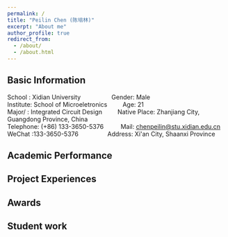 ```yaml
---
permalink: /
title: "Peilin Chen (陈培林)"
excerpt: "About me"
author_profile: true
redirect_from: 
  - /about/
  - /about.html
---
```


## Basic Information
School   : Xidian University&nbsp;&nbsp;&nbsp;&nbsp;&nbsp;&nbsp;&nbsp;&nbsp;&nbsp;&nbsp;&nbsp;&nbsp;&nbsp;&nbsp;&nbsp;&nbsp;&nbsp;&nbsp;Gender: Male                                                 
Institute: School of Microeletronics&nbsp;&nbsp;&nbsp;&nbsp;&nbsp;&nbsp;&nbsp;&nbsp;&nbsp;Age: 21                                                     
Major/   : Integrated Circuit Design&nbsp;&nbsp;&nbsp;&nbsp;&nbsp;&nbsp;&nbsp;&nbsp;&nbsp;Native Place: Zhanjiang City, Guangdong Province, China      
Telephone: (+86) 133-3650-5376&nbsp;&nbsp;&nbsp;&nbsp;&nbsp;&nbsp;&nbsp;&nbsp;&nbsp;      Mail: chenpeilin@stu.xidian.edu.cn                           
WeChat   :133-3650-5376&nbsp;&nbsp;&nbsp;&nbsp;&nbsp;&nbsp;&nbsp;&nbsp;&nbsp;&nbsp;&nbsp;&nbsp;&nbsp;&nbsp;&nbsp;&nbsp;&nbsp;Address: Xi'an City, Shaanxi Province 

## Academic Performance



## Project Experiences



## Awards



## Student work



